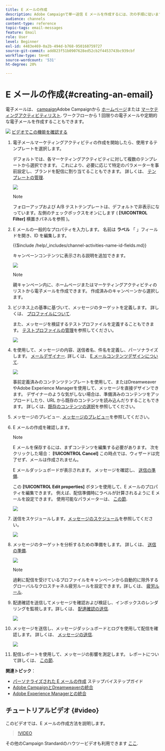 ```yaml
---
title: E メールの作成
description: Adobe Campaignで単一送信 E メールを作成するには、次の手順に従います。
audience: channels
content-type: reference
topic-tags: email-messages
feature: Email
role: User
level: Beginner
exl-id: 4483e469-0a2b-494d-b768-950168759727
source-git-commit: add823f51b0907628ed52cb2f4453743bc939cbf
workflow-type: tm+mt
source-wordcount: '531'
ht-degree: 20%

---
```


# E メールの作成{#creating-an-email}

電子メールは、 [campaign](../../start/using/marketing-activities.md#creating-a-marketing-activity)Adobe Campaignから [ホームページ](../../start/using/interface-description.md#home-page)または [マーケティングアクティビティリスト](../../start/using/marketing-activities.md#about-marketing-activities). ワークフローから 1 回限りの電子メールや定期的な電子メールを作成することもできます。

![](assets/do-not-localize/how-to-video.png) [ビデオでこの機能を確認する](#video)

1. 電子メールマーケティングアクティビティの作成を開始したら、使用するテンプレートを選択します。

   デフォルトでは、各マーケティングアクティビティに対して複数のテンプレートから選択できます。 これにより、必要に応じて特定のパラメーターを事前設定し、ブランドを配信に割り当てることもできます。 詳しくは、 [テンプレートの管理](../../start/using/marketing-activity-templates.md).

   ![](assets/email_creation_1.png)

   >[!NOTE]
   >
   >フォローアップおよび A/B テストテンプレートは、デフォルトで非表示になっています。左側のチェックボックスをオンにします ( **[!UICONTROL Filter]** 横置きパネルを参照 )。

1. E メールの一般的なプロパティを入力します。 名前は **ラベル** 「 」フィールドを開き、ID を編集します。

   {{$include /help/_includes/channel-activities-name-id-fields.md}}

   キャンペーンコンテンツに表示される説明を追加できます。

   ![](assets/email_creation_2.png)

   >[!NOTE]
   >
   >親キャンペーン内に、ホームページまたはマーケティングアクティビティのリストから電子メールを作成できます。 作成済みのキャンペーンから選択します。

1. ビジネス上の基準に基づいて、メッセージのターゲットを定義します。 詳しくは、 [プロファイルについて](../../audiences/using/about-profiles.md).

   また、メッセージを検証するテストプロファイルを定義することもできます。 [テストプロファイルの管理](../../audiences/using/managing-test-profiles.md)を参照してください。

   ![](assets/email_creation_3.png)

1. を使用して、メッセージの内容、送信者名、件名を定義し、パーソナライズします。 [メールデザイナー](../../designing/using/designing-content-in-adobe-campaign.md). 詳しくは、 [E メールコンテンツデザインについて](../../designing/using/designing-content-in-adobe-campaign.md).

   ![](assets/email_creation_4.png)

   事前定義済みのコンテンツテンプレートを使用して、またはDreamweaverやAdobe Experience Managerを使用して、メッセージを直接デザインできます。 デザイナーのような気がしない場合は、準備済みのコンテンツをアップロードしたり、URL から既存のコンテンツを読み込んだりすることもできます。 詳しくは、[既存のコンテンツの選択](../../designing/using/using-existing-content.md)を参照してください。

1. メッセージのプレビュー. [メッセージのプレビュー](../../sending/using/previewing-messages.md)を参照してください。
1. E メールの作成を確認します。

   >[!NOTE]
   >
   >E メールを保存するには、まずコンテンツを編集する必要があります。 次をクリックした場合： **[!UICONTROL Cancel]** この時点では、ウィザードは完了せず、メールは作成されません。

   E メールダッシュボードが表示されます。 メッセージを確認し、 [送信の準備](../../sending/using/preparing-the-send.md).

   この **[!UICONTROL Edit properties]** ボタンを使用して、E メールのプロパティを編集できます。 例えば、配信準備時にラベルが計算されるように E メールを設定できます。  使用可能なパラメーターは、 [この節](../../administration/using/configuring-email-channel.md#list-of-email-properties).

   ![](assets/delivery_dashboard_2.png)

1. 送信をスケジュールします。[メッセージのスケジュール](../../sending/using/about-scheduling-messages.md)を参照してください。

   ![](assets/delivery_planning.png)

1. メッセージのターゲットを分析するための準備をします。 詳しくは、 [送信の準備](../../sending/using/confirming-the-send.md).

   ![](assets/preparing_delivery_2.png)

   >[!NOTE]
   >
   >過剰に配信を受けているプロファイルをキャンペーンから自動的に除外するグローバルなクロスチャネル疲労ルールを設定できます。詳しくは、 [疲労ルール](../../sending/using/fatigue-rules.md).

1. 配達確認を送信してメッセージを確認および検証し、インボックスのレンダリングを監視します。詳しくは、 [配達確認の送信](../../sending/using/sending-proofs.md).

   ![](assets/bat_select.png)

1. メッセージを送信し、メッセージダッシュボードとログを使用して配信を確認します。 詳しくは、 [メッセージの送信](../../sending/using/confirming-the-send.md).

   ![](assets/confirm_delivery.png)

1. 配信レポートを使用して、メッセージの影響を測定します。 レポートについて詳しくは、 [この節](../../reporting/using/about-dynamic-reports.md).

**関連トピック**：

* [パーソナライズされた E メールの作成](../../channels/using/key-steps-to-send-a-message.md) ステップバイステップガイド
* [Adobe CampaignとDreamweaverの統合](../../designing/using/using-integrations.md#editing-content-in-dreamweaver)
* [Adobe Experience Managerとの統合](../../integrating/using/integrating-with-experience-manager.md)

## チュートリアルビデオ {#video}

このビデオでは、E メールの作成方法を説明します。

>[!VIDEO](https://video.tv.adobe.com/v/23721?quality=12)

その他のCampaign Standardのハウツービデオも利用できます [ここ](https://experienceleague.adobe.com/docs/campaign-standard-learn/tutorials/overview.html?lang=ja).
